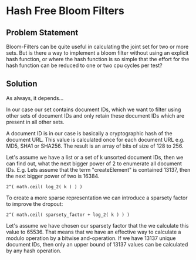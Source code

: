 # Hash Free Bloom Filters

## Problem Statement

Bloom-Filters can be quite useful in calculating the joint set for two or more sets. But is there a 
way to implement a bloom filter without using an explicit hash function, or where the hash function
is so simple that the effort for the hash function can be reduced to one or two cpu cycles per test?

## Solution

As always, it depends... 

In our case our set contains document IDs, which we want to filter using other sets of document IDs
and only retain these document IDs which are present in all other sets.

A document ID is in our case is basically a cryptographic hash of the document URL. This value is
calculated once for each document URL e.g. MD5, SHA1 or SHA256. The result is an array of bits of
size of 128 to 256. 

Let's assume we have a list or a set of k unsorted document IDs, then we can find out, what the 
next bigger power of 2 to enumerate all document IDs. E.g. Lets assume that the term "createElement"
is contained 13137, then the next bigger power of two is 16384. 

    2^( math.ceil( log_2( k ) ) )

To create a more sparse representation we can introduce a sparsety factor to improve the dropout:

    2^( math.ceil( sparsety_factor + log_2( k ) ) )

Let's assume we have chosen our sparsety factor that the we calculate this value to 65536. That 
means that we have an effective way to calculate a modulo operation by a bitwise and-operation.
If we have 13137 unique document IDs, then only an upper bound of 13137 values can be calculated
by any hash operation.